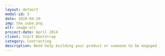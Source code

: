 ```yaml
---
layout: default
modal-id: 5
date: 2020-04-29
img: the_cube.png
alt: image-alt
project-date: April 2014
client: Start Bootstrap
category: Contracting
description: Need help building your product or someone to be engaged in your code base for a longer period? Stone Path can help with that as well. <br /> <br />And if you need a full team with electrical engineers through designers, we are happy to work with a team of partners, including <a href="https://dojofive.com">Dojo Five</a>
---
```

